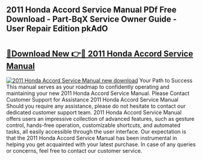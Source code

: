 ## 2011 Honda Accord Service Manual PDf Free Download - Part-BqX Service Owner Guide - User Repair Edition pkAdO

# <h2><a href="http://bc22164.oget.top/?id=2011+Honda+Accord+Service+Manual">🔗Download New 👉🔴 2011 Honda Accord Service Manual</a></h2>

[![2011 Honda Accord Service Manual new download](https://i.imgur.com/5g1atiW.png)](http://bc22164.oget.top/?id=2011+Honda+Accord+Service+Manual)
Your Path to Success This manual serves as your roadmap to confidently operating and maintaining your new 2011 Honda Accord Service Manual. Please Contact Customer Support for Assistance 2011 Honda Accord Service Manual Should you require any assistance, please do not hesitate to contact our dedicated customer support team. 2011 Honda Accord Service Manual offers users an impressive collection of advanced features, such as gesture control, hands-free operation, customizable shortcuts, and automated tasks, all easily accessible through the user interface. Our expectation is that the 2011 Honda Accord Service Manual has been instrumental in helping you get acquainted with your latest purchase. In case of any queries or concerns, feel free to contact our customer service.
